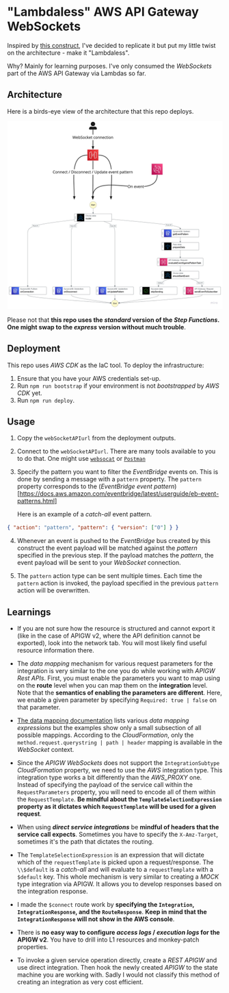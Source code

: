 # "Lambdaless" AWS API Gateway WebSockets

Inspired by [this construct](https://github.com/boyney123/cdk-eventbridge-socket), I've decided to replicate it but put my little twist on the architecture - make it "Lambdaless".

Why? Mainly for learning purposes. I've only consumed the _WebSockets_ part of the AWS API Gateway via Lambdas so far.

## Architecture

Here is a birds-eye view of the architecture that this repo deploys.

![architecture](./img/architecture.jpeg)

Please not that **this repo uses the _standard_ version of the _Step Functions_. One might swap to the _express_ version without much trouble**.

## Deployment

This repo uses _AWS CDK_ as the IaC tool. To deploy the infrastructure:

1. Ensure that you have your AWS credentials set-up.
2. Run `npm run bootstrap` if your environment is not _bootstrapped_ by _AWS CDK_ yet.
3. Run `npm run deploy`.

## Usage

1. Copy the `webSocketAPIurl` from the deployment outputs.
2. Connect to the `webSocketAPIurl`. There are many tools available to you to do that. One might use [`websocat`](https://github.com/vi/websocat) or [`Postman`](https://learning.postman.com/docs/sending-requests/supported-api-frameworks/websocket/)
3. Specify the pattern you want to filter the _EventBridge_ events on. This is done by sending a message with a `pattern` property.
   The `pattern` property corresponds to the (_EventBridge event pattern_)[https://docs.aws.amazon.com/eventbridge/latest/userguide/eb-event-patterns.html]

   Here is an example of a _catch-all_ event pattern.

```json
{ "action": "pattern", "pattern": { "version": ["0"] } }
```

4. Whenever an event is pushed to the _EventBridge_ bus created by this construct the event payload will be matched against the _pattern_ specified in the previous step. If the payload matches the _pattern_, the event payload will be sent to your _WebSocket_ connection.

5. The `pattern` action type can be sent multiple times. Each time the `pattern` action is invoked, the payload specified in the previous `pattern` action will be overwritten.

## Learnings

- If you are not sure how the resource is structured and cannot export it (like in the case of APIGW v2, where the API definition cannot be exported), look into the network tab. You will most likely find useful resource information there.

* The _data mapping_ mechanism for various request parameters for the integration is very similar to the one you do while working with _APIGW Rest APIs_. First, you must enable the parameters you want to map using on the **route** level when you can map them on the **integration** level.
  Note that the **semantics of enabling the parameters are different**.
  Here, we enable a given parameter by specifying `Required: true | false` on that parameter.

- [The data mapping documentation](https://docs.aws.amazon.com/apigateway/latest/developerguide/websocket-api-data-mapping.html) lists various _data mapping expressions_ but the examples show only a small subsection of all possible mappings.
  According to the _CloudFormation_, only the `method.request.querystring | path | header` mapping is available in the _WebSocket_ context.

* Since the _APIGW WebSockets_ does not support the `IntegrationSubtype` _CloudFormation_ property, we need to use the _AWS_ integration type. This integration type works a bit differently than the _AWS_PROXY_ one.
  Instead of specifying the payload of the service call within the `RequestParameters` property, you will need to encode all of them within the `RequestTemplate`. **Be mindful about the `TemplateSelectionExpression` property as it dictates which `RequestTemplate` will be used for a given request**.

- When using **_direct service integrations_** be **mindful of headers that the service call expects**.
  Sometimes you have to specify the `X-Amz-Target`, sometimes it's the path that dictates the routing.

* The `TemplateSelectionExpression` is an expression that will dictate which of the `requestTemplate` is picked upon a request/response.
  The `\\$default` is a _catch-all_ and will evaluate to a `requestTemplate` with a `$default` key.
  This whole mechanism is very similar to creating a _MOCK_ type integration via APIGW. It allows you to develop responses based on the integration response.

- I made the `$connect` route work by **specifying the `Integration`, `IntegrationResponse`, and the `RouteResponse`**.
  **Keep in mind that the `IntegrationResponse` will not show in the AWS console**.

* There is **no easy way to configure _access logs_ / _execution logs_ for the APIGW v2**. You have to drill into L1 resources and monkey-patch properties.

- To invoke a given service operation directly, create a _REST APIGW_ and use direct integration. Then hook the newly created _APIGW_ to the state machine you are working with. Sadly I would not classify this method of creating an integration as very cost efficient.
